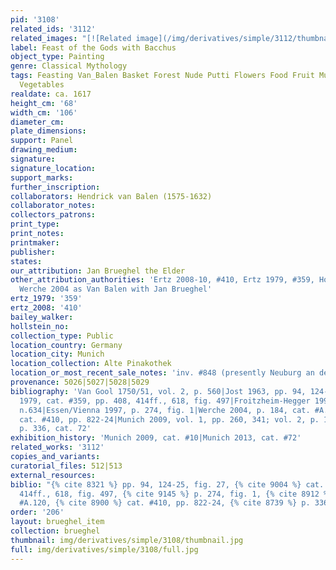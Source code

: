 ```yaml
---
pid: '3108'
related_ids: '3112'
related_images: "[![Related image](/img/derivatives/simple/3112/thumbnail.jpg)](/brughel/3112)"
label: Feast of the Gods with Bacchus
object_type: Painting
genre: Classical Mythology
tags: Feasting Van_Balen Basket Forest Nude Putti Flowers Food Fruit Musical_instruments
  Vegetables
realdate: ca. 1617
height_cm: '68'
width_cm: '106'
diameter_cm: 
plate_dimensions: 
support: Panel
drawing_medium: 
signature: 
signature_location: 
support_marks: 
further_inscription: 
collaborators: Hendrick van Balen (1575-1632)
collaborator_notes: 
collectors_patrons: 
print_type: 
print_notes: 
printmaker: 
publisher: 
states: 
our_attribution: Jan Brueghel the Elder
other_attribution_authorities: 'Ertz 2008-10, #410, Ertz 1979, #359, Honig database,
  Werche 2004 as Van Balen with Jan Brueghel'
ertz_1979: '359'
ertz_2008: '410'
bailey_walker: 
hollstein_no: 
collection_type: Public
location_country: Germany
location_city: Munich
location_collection: Alte Pinakothek
location_or_most_recent_sale_notes: 'inv. #848 (presently Neuburg an der Donau, Staatsgalerie)'
provenance: 5026|5027|5028|5029
bibliography: 'Van Gool 1750/51, vol. 2, p. 560|Jost 1963, pp. 94, 124-25, fig. 27|Ertz
  1979, cat. #359, pp. 408, 414ff., 618, fig. 497|Froitzheim-Hegger 1993, pp. 176-83,
  n.634|Essen/Vienna 1997, p. 274, fig. 1|Werche 2004, p. 184, cat. #A.120|Ertz 2008-10,
  cat. #410, pp. 822-24|Munich 2009, vol. 1, pp. 260, 341; vol. 2, p. 170|Munich 2013,
  p. 336, cat. 72'
exhibition_history: 'Munich 2009, cat. #10|Munich 2013, cat. #72'
related_works: '3112'
copies_and_variants: 
curatorial_files: 512|513
external_resources: 
biblio: "{% cite 8321 %} pp. 94, 124-25, fig. 27, {% cite 9004 %} cat. #359, pp. 408,
  414ff., 618, fig. 497, {% cite 9145 %} p. 274, fig. 1, {% cite 8912 %} p. 184, cat.
  #A.120, {% cite 8900 %} cat. #410, pp. 822-24, {% cite 8739 %} p. 336, cat. 72"
order: '206'
layout: brueghel_item
collection: brueghel
thumbnail: img/derivatives/simple/3108/thumbnail.jpg
full: img/derivatives/simple/3108/full.jpg
---
```

